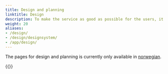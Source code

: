 ```yaml
---
title: Design and planning
linktitle: Design
description: To make the service as good as possible for the users, it is important to start by focusing on the users and understand their needs. Before you start developing, we recommend that you create a prototype and perform a user test. 
weight: 20
aliases: 
- /design/
- /design/designsystem/
- /app/design/
---
```


The pages for design and planning is currently only available in [norwegian](/nb/altinn-studio/guides/design/).

{{<children />}}
